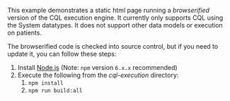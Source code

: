 This example demonstrates a static html page running a _browserified_ version of the
CQL execution engine.  It currently only supports CQL using the System datatypes.  It
does not support other data models or execution on patients.

The browserified code is checked into source control, but if you need to update it,
you can follow these steps:

1. Install [Node.js](http://nodejs.org/) (Note: `npm` version `6.x.x` recommended)
2. Execute the following from the _cql-execution_ directory:
   1. `npm install`
   2. `npm run build:all`
